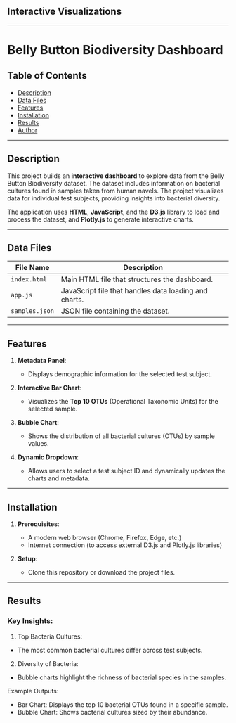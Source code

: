 ## Interactive Visualizations
---

# Belly Button Biodiversity Dashboard

## Table of Contents
- [Description](#description)
- [Data Files](#data-files)
- [Features](#features)
- [Installation](#installation)
- [Results](#results)
- [Author](#author)

---

## Description

This project builds an **interactive dashboard** to explore data from the Belly Button Biodiversity dataset. The dataset includes information on bacterial cultures found in samples taken from human navels. The project visualizes data for individual test subjects, providing insights into bacterial diversity.

The application uses **HTML**, **JavaScript**, and the **D3.js** library to load and process the dataset, and **Plotly.js** to generate interactive charts.

---

## Data Files

| File Name         | Description                                           |
|-------------------|-------------------------------------------------------|
| `index.html`      | Main HTML file that structures the dashboard.         |
| `app.js`          | JavaScript file that handles data loading and charts. |
| `samples.json`    | JSON file containing the dataset.                     |

---

## Features

1. **Metadata Panel**:
   - Displays demographic information for the selected test subject.

2. **Interactive Bar Chart**:
   - Visualizes the **Top 10 OTUs** (Operational Taxonomic Units) for the selected sample.

3. **Bubble Chart**:
   - Shows the distribution of all bacterial cultures (OTUs) by sample values.

4. **Dynamic Dropdown**:
   - Allows users to select a test subject ID and dynamically updates the charts and metadata.

---

## Installation

1. **Prerequisites**:
   - A modern web browser (Chrome, Firefox, Edge, etc.)
   - Internet connection (to access external D3.js and Plotly.js libraries)

2. **Setup**:
   - Clone this repository or download the project files.
---

## Results

### Key Insights:

1.	Top Bacteria Cultures:
   - The most common bacterial cultures differ across test subjects.
2.	Diversity of Bacteria:
   - Bubble charts highlight the richness of bacterial species in the samples.

Example Outputs:
   - Bar Chart: Displays the top 10 bacterial OTUs found in a specific sample.
   - Bubble Chart: Shows bacterial cultures sized by their abundance.